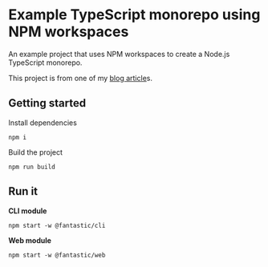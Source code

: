 # Example TypeScript monorepo using NPM workspaces

An example project that uses NPM workspaces to create a Node.js TypeScript monorepo.

This project is from one of my [blog article](https://daveiscoding.com/nodejs-typescript-monorepo-via-npm-workspaces)s.

## Getting started

Install dependencies

```
npm i
```

Build the project

```
npm run build
```

## Run it

**CLI module**

```
npm start -w @fantastic/cli
```

**Web module**

```
npm start -w @fantastic/web
```
